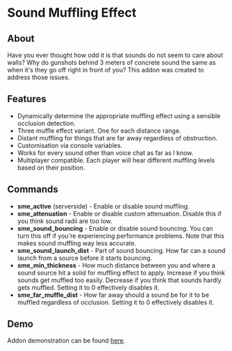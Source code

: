 # Sound Muffling Effect

## About
Have you ever thought how odd it is that sounds do not seem to care about walls? Why do gunshots behind 3 meters of concrete sound the same as when it's they go off right in front of you? This addon was created to address those issues.

## Features
- Dynamically determine the appropriate muffling effect using a sensible occlusion detection.
- Three muffle effect variant. One for each distance range.
- Distant muffling for things that are far away regardless of obstruction.
- Customisation via console variables.
- Works for every sound other than voice chat as far as I know.
- Multiplayer compatible. Each player will hear different muffling levels based on their position.

## Commands
- **sme_active** (serverside) - Enable or disable sound muffling.
- **sme_attenuation** - Enable or disable custom attenuation. Disable this if you think sound radii are too low.
- **sme_sound_bouncing** - Enable or disable sound bouncing. You can turn this off if you're experiencing performance problems. Note that this makes sound muffling way less accurate.
- **sme_sound_launch_dist** - Part of sound bouncing. How far can a sound launch from a source before it starts bouncing.
- **sme_min_thickness** - How much distance between you and where a sound source hit a solid for muffling effect to apply. Increase if you think sounds get muffled too easily. Decrease if you think that sounds hardly gets muffled. Setting it to 0 effectively disables it.
- **sme_far_muffle_dist** - How far away should a sound be for it to be muffled regardless of occlusion. Setting it to 0 effectively disables it.

## Demo
Addon demonstration can be found [here](https://steamcommunity.com/sharedfiles/filedetails/?id=3529402381).